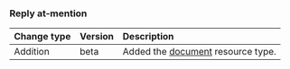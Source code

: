 ### Reply at-mention

| **Change type** | **Version** | **Description** |
|:---|:---|:---|
|Addition|beta|Added the [document](https://docs.microsoft.com/en-us/graph/api/resources/document?view=graph-rest-beta) resource type.|
